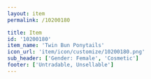 ```yaml
---
layout: item
permalink: /10200180

title: Item
id: '10200180'
item_name: 'Twin Bun Ponytails'
icon_url: 'item/icon/customize/10200180.png'
sub_header: ['Gender: Female', 'Cosmetic']
footer: ['Untradable, Unsellable']
---
```

